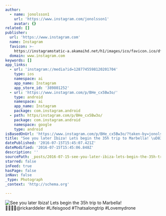 ```yaml
---
author:
  - name: jonolsson1
    url: 'https://www.instagram.com/jonolsson1'
    avatar: {}
related: []
publisher:
  url: 'https://www.instagram.com'
  name: Instagram
  favicon: >-
    https://instagramstatic-a.akamaihd.net/h1/images/ico/favicon.ico/dfa85bb1fd63.ico
  domain: www.instagram.com
keywords: []
app_links:
  - url: 'instagram://media?id=1287745598120201704'
    type: ios
    namespace: ai
    app_name: Instagram
    app_store_id: '389801252'
  - url: 'https://www.instagram.com/p/BHe_cx5Bw3o/'
    type: android
    namespace: ai
    app_name: Instagram
    package: com.instagram.android
  - path: https/instagram.com/p/BHe_cx5Bw3o/
    package: com.instagram.android
    namespace: google
    type: android
isBasedOnUrl: 'https://www.instagram.com/p/BHe_cx5Bw3o/?taken-by=jonolsson1'
title: "See you later Ibiza! Lets begin the 35h trip to Marbella! \uD83D\uDE4C\uD83C\uDFFC\uD83D\uDEE5\uD83D\uDCA8@rickarddeler #Lifeisgood #Thatsalongtrip #Lovemydrone"
datePublished: '2016-07-15T15:45:07.421Z'
dateModified: '2016-07-15T15:45:06.848Z'
description: ''
sourcePath: _posts/2016-07-15-see-you-later-ibiza-lets-begin-the-35h-trip-to-marbella.md
starred: false
inFeed: true
hasPage: false
inNav: false
_type: Photograph
_context: 'http://schema.org'

---
```

![See you later Ibiza! Lets begin the 35h trip to Marbella! @rickarddeler #Lifeisgood #Thatsalongtrip #Lovemydrone](https://scontent.cdninstagram.com/t51.2885-15/s640x640/sh0.08/e35/13561684_105355426566700_962778161_n.jpg?ig_cache_key=MTI4Nzc0NTU5ODEyMDIwMTcwNA%3D%3D.2)